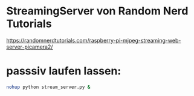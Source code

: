 # StreamingServer von Random Nerd Tutorials
https://randomnerdtutorials.com/raspberry-pi-mjpeg-streaming-web-server-picamera2/

# passsiv laufen lassen:
```bash
nohup python stream_server.py &
```


